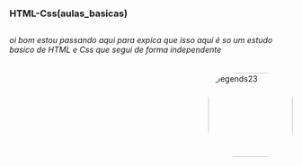 ### HTML-Css(aulas_basicas) <h3>
##
###### oi bom estou passando aqui para expica que isso aqui é so um estudo basico de HTML e Css que segui de forma independente <h6> 
##
  <img align= "right" alt= "legends23" height= "150" style = "border-radius:50px;" src= "https://media.giphy.com/media/KbwoAALUqO6xqlBwlV/giphy.gif">
  
